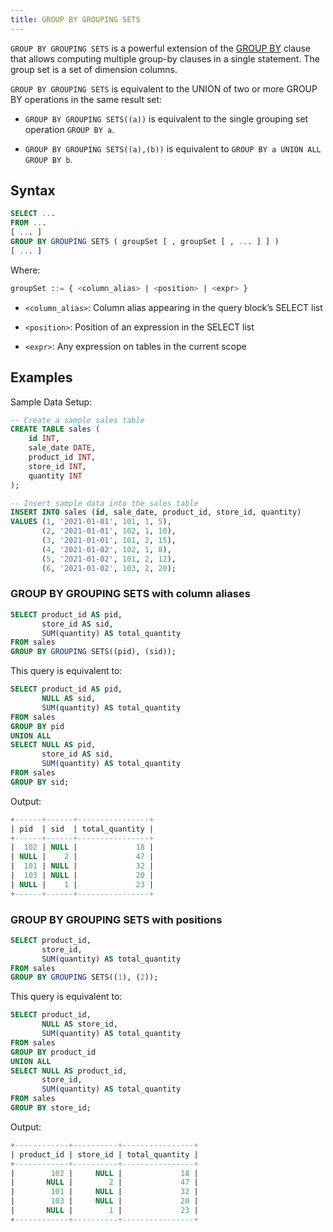 ```yaml
---
title: GROUP BY GROUPING SETS
---
```


`GROUP BY GROUPING SETS` is a powerful extension of the [GROUP BY](./06-group-by.md) clause that allows computing multiple group-by clauses in a single statement. The group set is a set of dimension columns.

`GROUP BY GROUPING SETS` is equivalent to the UNION of two or more GROUP BY operations in the same result set:

- `GROUP BY GROUPING SETS((a))` is equivalent to the single grouping set operation `GROUP BY a`.

- `GROUP BY GROUPING SETS((a),(b))` is equivalent to `GROUP BY a UNION ALL GROUP BY b`.

## Syntax

```sql
SELECT ...
FROM ...
[ ... ]
GROUP BY GROUPING SETS ( groupSet [ , groupSet [ , ... ] ] )
[ ... ]
```

Where:
```sql
groupSet ::= { <column_alias> | <position> | <expr> }
```

- `<column_alias>`: Column alias appearing in the query block’s SELECT list

- `<position>`: Position of an expression in the SELECT list

- `<expr>`: Any expression on tables in the current scope


## Examples

Sample Data Setup:
```sql
-- Create a sample sales table
CREATE TABLE sales (
    id INT,
    sale_date DATE,
    product_id INT,
    store_id INT,
    quantity INT
);

-- Insert sample data into the sales table
INSERT INTO sales (id, sale_date, product_id, store_id, quantity)
VALUES (1, '2021-01-01', 101, 1, 5),
       (2, '2021-01-01', 102, 1, 10),
       (3, '2021-01-01', 101, 2, 15),
       (4, '2021-01-02', 102, 1, 8),
       (5, '2021-01-02', 101, 2, 12),
       (6, '2021-01-02', 103, 2, 20);
```

### GROUP BY GROUPING SETS with column aliases

```sql
SELECT product_id AS pid,
       store_id AS sid,
       SUM(quantity) AS total_quantity
FROM sales
GROUP BY GROUPING SETS((pid), (sid));
```

This query is equivalent to:

```sql
SELECT product_id AS pid,
       NULL AS sid,
       SUM(quantity) AS total_quantity
FROM sales
GROUP BY pid
UNION ALL
SELECT NULL AS pid,
       store_id AS sid,
       SUM(quantity) AS total_quantity
FROM sales
GROUP BY sid;
```

Output:
```sql
+------+------+----------------+
| pid  | sid  | total_quantity |
+------+------+----------------+
|  102 | NULL |             18 |
| NULL |    2 |             47 |
|  101 | NULL |             32 |
|  103 | NULL |             20 |
| NULL |    1 |             23 |
+------+------+----------------+
```

### GROUP BY GROUPING SETS with positions

```sql
SELECT product_id,
       store_id,
       SUM(quantity) AS total_quantity
FROM sales
GROUP BY GROUPING SETS((1), (2));
```

This query is equivalent to:

```sql
SELECT product_id,
       NULL AS store_id,
       SUM(quantity) AS total_quantity
FROM sales
GROUP BY product_id
UNION ALL
SELECT NULL AS product_id,
       store_id,
       SUM(quantity) AS total_quantity
FROM sales
GROUP BY store_id;
```

Output:
```sql
+------------+----------+----------------+
| product_id | store_id | total_quantity |
+------------+----------+----------------+
|        102 |     NULL |             18 |
|       NULL |        2 |             47 |
|        101 |     NULL |             32 |
|        103 |     NULL |             20 |
|       NULL |        1 |             23 |
+------------+----------+----------------+
```

